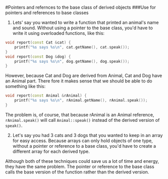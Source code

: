 #Pointers and refernces to the base class of derived objects
###Use for pointers and references to base classes
1. Lets' say you wanted to write a function that printed an animal's name and sound. Without using a pointer to the base class, you'd have to write it using overloaded functions, like this:
```cpp
void report(const Cat &cat) {
	printf("%s says %s\n", cat.getName(), cat.speak());
}
void report(const Dog &dog) {
	printf("%s says %s\n", dog.getName(), dog.speak());
}
```
However, because Cat and Dog are derived from Animal, Cat and Dog have an Animal part. There fore it makes sense that we should be able to do something like this:
```cpp
void report(const Animal &rAnimal) {
	printf("%s says %s\n", rAnimal.getName(), rAnimal.speak());
}
```
The problem is, of course, that because rAnimal is an Animal reference, `rAnimal.speak()` will call `Animal::speak()` instead of the derived version of `speak()`.

2. Let's say you had 3 cats and 3 dogs that you wanted to keep in an array for easy access. Because arrays can only hold objects of one type, without a pointer or reference to a base class, you'd have to create a different array for each derived type.

Although both of these techniques could save us a lot of time and energy, they have the same problem. The pointer or reference to the base class calls the base version of the function rather than the derived version.

